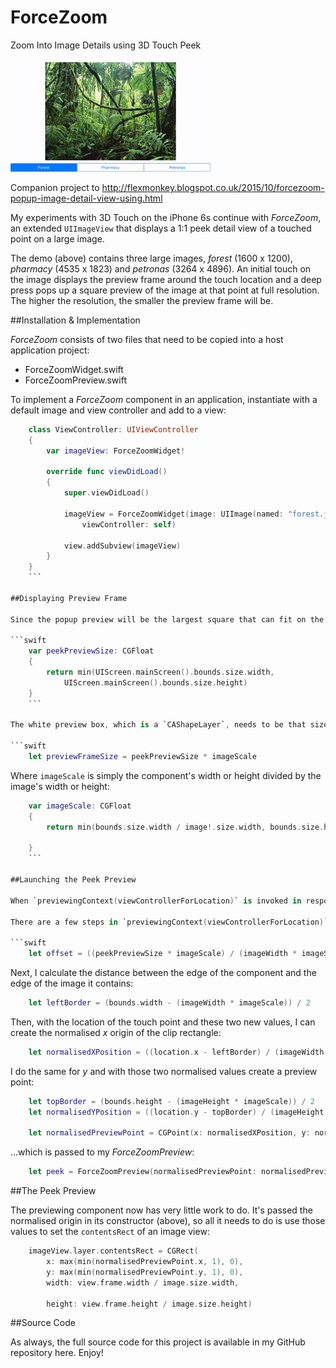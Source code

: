 # ForceZoom
Zoom Into Image Details using 3D Touch Peek

![screenshot](/ForceZoom/forceZoom.gif)

Companion project to http://flexmonkey.blogspot.co.uk/2015/10/forcezoom-popup-image-detail-view-using.html

My experiments with 3D Touch on the iPhone 6s continue with _ForceZoom_, an extended `UIImageView` that displays a 1:1 peek detail view of a touched point on a large image.

The demo (above) contains three large images, _forest_ (1600 x 1200), _pharmacy_ (4535 x 1823) and _petronas_ (3264 x 4896). An initial touch on the image displays the preview frame around the touch location and a deep press pops up a square preview of the image at that point at full resolution. The higher the resolution, the smaller the preview frame will be.

##Installation & Implementation

_ForceZoom_ consists of two files that need to be copied into a host application project:

* ForceZoomWidget.swift
* ForceZoomPreview.swift

To implement a _ForceZoom_ component in an application, instantiate with a default image and view controller and add to a view:

```swift
    class ViewController: UIViewController
    {
        var imageView: ForceZoomWidget!
        
        override func viewDidLoad()
        {
            super.viewDidLoad()
            
            imageView = ForceZoomWidget(image: UIImage(named: "forest.jpg")!,
                viewController: self)
            
            view.addSubview(imageView)
        }
    }
    ```

##Displaying Preview Frame

Since the popup preview will be the largest square that can fit on the screen:

```swift
    var peekPreviewSize: CGFloat
    {
        return min(UIScreen.mainScreen().bounds.size.width,
            UIScreen.mainScreen().bounds.size.height)
    }
    ```

The white preview box, which is a `CAShapeLayer`, needs to be that size at the same scale as the image has been scaled on the screen. The maths to do this is in the `displayPreviewFrame()` method which is invoked by `touchesBegan`:

```swift
    let previewFrameSize = peekPreviewSize * imageScale
```

Where `imageScale` is simply the component's width or height divided by the image's width or height:

```swift
    var imageScale: CGFloat
    {
        return min(bounds.size.width / image!.size.width, bounds.size.height / image!.size.height)

    }
    ```

##Launching the Peek Preview

When `previewingContext(viewControllerForLocation)` is invoked in response to the user's deep press, _ForceZoom_ needs to pass to the previewing component the normalised position of the touch. This is because I use the pop up image view's layer's `contentsRect` to position and clip the full resolution image and `contentsRect` uses normalised image coordinates.

There are a few steps in `previewingContext(viewControllerForLocation)` to do this. First off, I calculate the size of the preview frame as a normalised value. This will be used as an offset from the touch origin to form the clip rectangle's origin:

```swift
    let offset = ((peekPreviewSize * imageScale) / (imageWidth * imageScale)) / 2
```

Next, I calculate the distance between the edge of the component and the edge of the image it contains:

```swift
    let leftBorder = (bounds.width - (imageWidth * imageScale)) / 2
```

Then, with the location of the touch point and these two new values, I can create the normalised _x_ origin of the clip rectangle:

```swift
    let normalisedXPosition = ((location.x - leftBorder) / (imageWidth * imageScale)) - offset
```

I do the same for _y_ and with those two normalised values create a preview point:

```swift
    let topBorder = (bounds.height - (imageHeight * imageScale)) / 2
    let normalisedYPosition = ((location.y - topBorder) / (imageHeight * imageScale)) - offset

    let normalisedPreviewPoint = CGPoint(x: normalisedXPosition, y: normalisedYPosition)
```

...which is passed to my _ForceZoomPreview_:

```swift
    let peek = ForceZoomPreview(normalisedPreviewPoint: normalisedPreviewPoint, image: image!)
```

##The Peek Preview

The previewing component now has very little work to do. It's passed the normalised origin in its constructor (above), so all it needs to do is use those values to set the `contentsRect` of an image view:

```swift
    imageView.layer.contentsRect = CGRect(
        x: max(min(normalisedPreviewPoint.x, 1), 0),
        y: max(min(normalisedPreviewPoint.y, 1), 0),
        width: view.frame.width / image.size.width,

        height: view.frame.height / image.size.height)
```

##Source Code

As always, the full source code for this project is available in my GitHub repository here. Enjoy!
